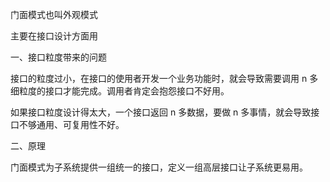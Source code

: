 门面模式也叫外观模式

主要在接口设计方面用

一、接口粒度带来的问题

接口的粒度过小，在接口的使用者开发一个业务功能时，就会导致需要调用 n 多细粒度的接口才能完成。调用者肯定会抱怨接口不好用。

如果接口粒度设计得太大，一个接口返回 n 多数据，要做 n 多事情，就会导致接口不够通用、可复用性不好。

二、原理

门面模式为子系统提供一组统一的接口，定义一组高层接口让子系统更易用。